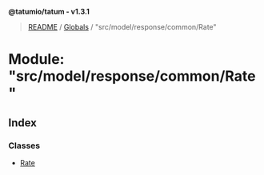 **@tatumio/tatum - v1.3.1**

> [README](../README.md) / [Globals](../globals.md) / "src/model/response/common/Rate"

# Module: "src/model/response/common/Rate"

## Index

### Classes

* [Rate](../classes/_src_model_response_common_rate_.rate.md)
